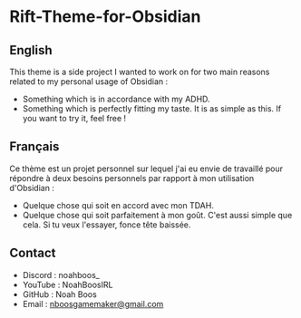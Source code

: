 # Rift-Theme-for-Obsidian
## English
This theme is a side project I wanted to work on for two main reasons related to my personal usage of Obsidian :
- Something which is in accordance with my ADHD.
- Something which is perfectly fitting my taste.
It is as simple as this. If you want to try it, feel free !
## Français
Ce thème est un projet personnel sur lequel j'ai eu envie de travaillé pour répondre à deux besoins personnels par rapport à mon utilisation d'Obsidian :
- Quelque chose qui soit en accord avec mon TDAH.
- Quelque chose qui soit parfaitement à mon goût.
C'est aussi simple que cela. Si tu veux l'essayer, fonce tête baissée.
## Contact 
- Discord : noahboos_
- YouTube : NoahBoosIRL
- GitHub : Noah Boos
- Email : nboosgamemaker@gmail.com
